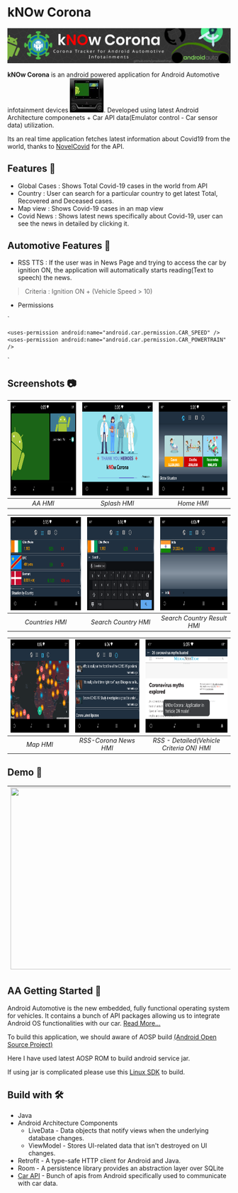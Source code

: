 # kNOw Corona
![Github Banner](images/app_banner.png)

**kNOw Corona** is an android powered application for Android Automotive infotainment devices ![](images/and_infotainment.jpg). 
Developed using latest Android Architecture componenets + Car API data(Emulator control - Car sensor data) utilization.

Its an real time application fetches latest information about Covid19 from the world, thanks to [NovelCovid](https://github.com/NovelCOVID/API) for the API.


## Features 🧾 
- Global Cases : Shows Total Covid-19 cases in the world from API
- Country : User can search for a particular country to get latest Total, Recovered and Deceased cases. 
- Map view : Shows Covid-19 cases in an map view
- Covid News : Shows latest news specifically about Covid-19, user can see the news in detailed by clicking it.

## Automotive Features 🚗
- RSS TTS : If the user was in News Page and trying to access the car by ignition ON, the application will automatically starts reading(Text to speech) the news.

> Criteria : Ignition ON + (Vehicle Speed > 10)
- Permissions

`
<!-- Android Car Api Permissions -->
    <uses-permission android:name="android.car.permission.CAR_SPEED" />
    <uses-permission android:name="android.car.permission.CAR_POWERTRAIN" />
`


## Screenshots 📷

| <img src="images/app_scrrenshot_hmi.png" width="350" height="210">   |      <img src="images/app_screenshot_splash.png" width="350" height="210">      |  <img src="images/app_screenshot_home.png" width="350" height="210"> |
|:----------:|:-------------:|:------:|
| *AA HMI* |  *Splash HMI* | *Home HMI* |

| <img src="images/app_screenshot_countries.png" width="350" height="210">   |      <img src="images/app_screenshot_search_country.png" width="350" height="210">      |  <img src="images/app_screenshot_search_country2.png" width="350" height="210"> |
|:----------:|:-------------:|:------:|
| *Countries HMI* |  *Search Country HMI* | *Search Country Result HMI* |

| <img src="images/app_screenshot_map.png" width="350" height="210">   |      <img src="images/app_screenshot_rss.png" width="350" height="210">      |  <img src="images/app_screenshot_rss_detailed_vehON.png" width="350" height="210"> |
|:----------:|:-------------:|:------:|
| *Map HMI* |  *RSS-Corona News HMI* | *RSS - Detailed(Vehicle Criteria ON) HMI* |

## Demo 🎥
| <img src="images/app_demo_v1.gif" width="550" height="410"> |
|:----------:|

## AA Getting Started 📖

Android Automotive is the new embedded, fully functional operating system for vehicles. 
It contains a bunch of API packages allowing us to integrate Android OS functionalities with our car.
[Read More...](https://source.android.com/devices/automotive)

To build this application, we should aware of AOSP build [(Android Open Source Project)](https://source.android.com/)

Here I have used latest AOSP ROM to build android service jar.

If using jar is complicated please use this [Linux SDK](https://gitlab.com/filipmg/android-automotive-sdk) to build.


## Build with 🛠️

- Java
- Android Architecture Components 
    - LiveData - Data objects that notify views when the underlying database changes.
    - ViewModel - Stores UI-related data that isn't destroyed on UI changes.
- Retrofit - A type-safe HTTP client for Android and Java.
- Room - A persistence library provides an abstraction layer over SQLite
- [Car API](https://developer.android.com/reference/android/car/Car) - Bunch of apis from Android specifically used to communicate with car data.




